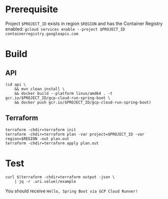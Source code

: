 # Prerequisite

Project `$PROJECT_ID` exists in region `$REGION` and has the Container Registry enabled: `gcloud services enable --project $PROJECT_ID containerregistry.googleapis.com`

# Build

## API

```
(cd api \
    && mvn clean install \
    && docker build --platform linux/amd64 . -t gcr.io/$PROJECT_ID/gcp-cloud-run-spring-boot \
    && docker push gcr.io/$PROJECT_ID/gcp-cloud-run-spring-boot)
```

## Terraform

```
terraform -chdir=terraform init
terraform -chdir=terraform plan -var project=$PROJECT_ID -var region=$REGION -out plan.out
terraform -chdir=terraform apply plan.out
```

# Test

```
curl $(terraform -chdir=terraform output -json \
    | jq -r .uri.value)/example
```

You should receive `Hello, Spring Boot via GCP Cloud Runner!`